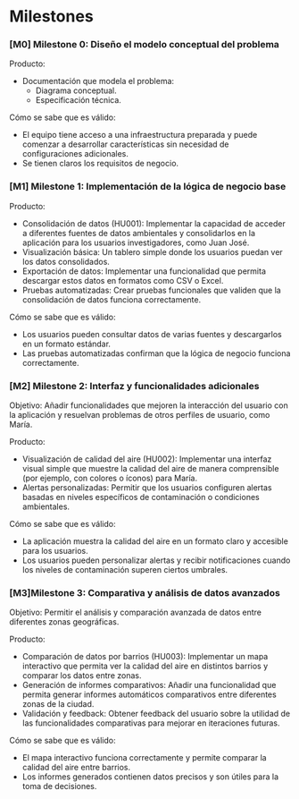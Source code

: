 # Milestones

### [M0] Milestone 0: **Diseño el modelo conceptual del problema**

Producto: 
- Documentación que modela el problema: 
    - Diagrama conceptual.
    - Especificación técnica.

Cómo se sabe que es válido:
- El equipo tiene acceso a una infraestructura preparada y puede comenzar a desarrollar características sin necesidad de configuraciones adicionales.
- Se tienen claros los requisitos de negocio.


### [M1] Milestone 1: **Implementación de la lógica de negocio base**

Producto:
- Consolidación de datos (HU001): Implementar la capacidad de acceder a diferentes fuentes de datos ambientales y consolidarlos en la aplicación para los usuarios investigadores, como Juan José.
- Visualización básica: Un tablero simple donde los usuarios puedan ver los datos consolidados.
- Exportación de datos: Implementar una funcionalidad que permita descargar estos datos en formatos como CSV o Excel.
- Pruebas automatizadas: Crear pruebas funcionales que validen que la consolidación de datos funciona correctamente.

Cómo se sabe que es válido:
- Los usuarios pueden consultar datos de varias fuentes y descargarlos en un formato estándar.
- Las pruebas automatizadas confirman que la lógica de negocio funciona correctamente.


### [M2] Milestone 2: **Interfaz y funcionalidades adicionales**

Objetivo: Añadir funcionalidades que mejoren la interacción del usuario con la aplicación y resuelvan problemas de otros perfiles de usuario, como María.

Producto:
- Visualización de calidad del aire (HU002): Implementar una interfaz visual simple que muestre la calidad del aire de manera comprensible (por ejemplo, con colores o íconos) para María.
- Alertas personalizadas: Permitir que los usuarios configuren alertas basadas en niveles específicos de contaminación o condiciones ambientales.

Cómo se sabe que es válido:
- La aplicación muestra la calidad del aire en un formato claro y accesible para los usuarios.
- Los usuarios pueden personalizar alertas y recibir notificaciones cuando los niveles de contaminación superen ciertos umbrales.


### [M3]Milestone 3: **Comparativa y análisis de datos avanzados**

Objetivo: Permitir el análisis y comparación avanzada de datos entre diferentes zonas geográficas.

Producto:
- Comparación de datos por barrios (HU003): Implementar un mapa interactivo que permita ver la calidad del aire en distintos barrios y comparar los datos entre zonas.
- Generación de informes comparativos: Añadir una funcionalidad que permita generar informes automáticos comparativos entre diferentes zonas de la ciudad.
- Validación y feedback: Obtener feedback del usuario sobre la utilidad de las funcionalidades comparativas para mejorar en iteraciones futuras.

Cómo se sabe que es válido:
- El mapa interactivo funciona correctamente y permite comparar la calidad del aire entre barrios.
- Los informes generados contienen datos precisos y son útiles para la toma de decisiones.
